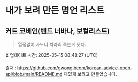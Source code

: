 # 내가 보려 만든 명언 리스트

##  커트 코베인(밴드 너바나, 보컬리스트)
> 열정없이 사느니 차라리 죽는게 낫다.


⏳ 업데이트 시간: 2025-05-15 08:48:27 (UTC)

출처 : https://github.com/gwongibeom/korean-advice-open-api/blob/main/README.md
재밌게 보려고 만들었습니다.
